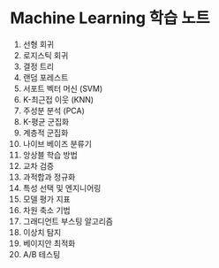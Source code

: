 # Machine Learning 학습 노트

1. 선형 회귀
2. 로지스틱 회귀
3. 결정 트리
4. 랜덤 포레스트
5. 서포트 벡터 머신 (SVM)
6. K-최근접 이웃 (KNN)
7. 주성분 분석 (PCA)
8. K-평균 군집화
9. 계층적 군집화
10. 나이브 베이즈 분류기
11. 앙상블 학습 방법
12. 교차 검증
13. 과적합과 정규화
14. 특성 선택 및 엔지니어링
15. 모델 평가 지표
16. 차원 축소 기법
17. 그래디언트 부스팅 알고리즘
18. 이상치 탐지
19. 베이지안 최적화
20. A/B 테스팅
